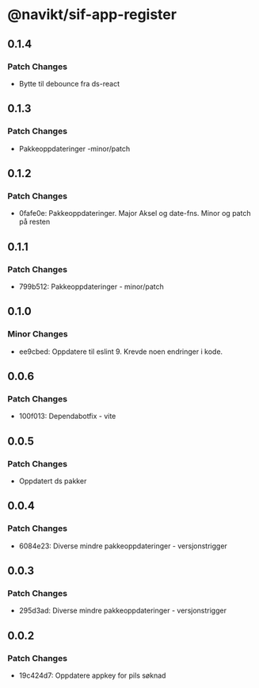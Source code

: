 # @navikt/sif-app-register

## 0.1.4

### Patch Changes

-   Bytte til debounce fra ds-react

## 0.1.3

### Patch Changes

-   Pakkeoppdateringer -minor/patch

## 0.1.2

### Patch Changes

-   0fafe0e: Pakkeoppdateringer. Major Aksel og date-fns. Minor og patch på resten

## 0.1.1

### Patch Changes

-   799b512: Pakkeoppdateringer - minor/patch

## 0.1.0

### Minor Changes

-   ee9cbed: Oppdatere til eslint 9. Krevde noen endringer i kode.

## 0.0.6

### Patch Changes

-   100f013: Dependabotfix - vite

## 0.0.5

### Patch Changes

-   Oppdatert ds pakker

## 0.0.4

### Patch Changes

-   6084e23: Diverse mindre pakkeoppdateringer - versjonstrigger

## 0.0.3

### Patch Changes

-   295d3ad: Diverse mindre pakkeoppdateringer - versjonstrigger

## 0.0.2

### Patch Changes

-   19c424d7: Oppdatere appkey for pils søknad
